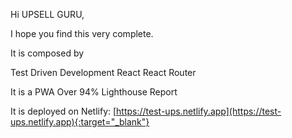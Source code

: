 Hi UPSELL GURU,

I hope you find this very complete.

It is composed by

Test Driven Development
React
React Router

It is a PWA
Over 94% Lighthouse Report



It is deployed on Netlify:
[https://test-ups.netlify.app](https://test-ups.netlify.app){:target="_blank"}

